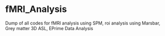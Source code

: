 # fMRI_Analysis
Dump of all codes for fMRI analysis using SPM, roi analysis using Marsbar, Grey matter 3D ASL, EPrime Data Analysis 
